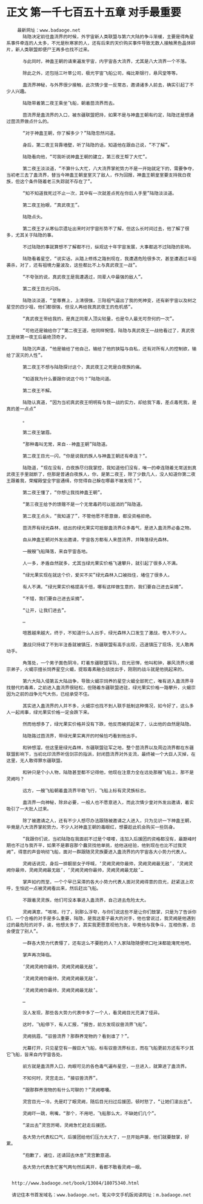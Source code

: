 # 正文 第一千七百五十五章 对手最重要
        最新网址：www.badaoge.net
          陆隐决定前往蛊流界的时候，外宇宙新人类联盟与第六大陆的争斗渐缓，主要是得角星系事件牵连的人太多，不光是秋寒家的人，还有后来的天价购买事件导致无数人接触黑色晶体碎片，新人类联盟即便尸王再多也找不过来。
      
          与此同时，神蛊王朝的请柬遍发宇宙，内宇宙各大流界，尤其是八大流界一个不落。
      
          除此之外，还包括三叶草公司，极光宇宙飞船公司，梅比斯银行，悬风堂等等。
      
          蛊流界神秘，与外界很少接触，此次情少皇一反常态，邀请诸多人前去，确实引起了不少人兴趣。
      
          陆隐带着第二夜王乘坐飞船，朝着茴流界而去。
      
          茴流界是蛊流界的入口，被东疆联盟把持，如果不是与神蛊王朝有约定，陆隐还是想通过茴流界做点什么的。
      
          “对于神蛊王朝，你了解多少？”陆隐忽然问道。
      
          身后，第二夜王背靠墙壁，听了陆隐的话，知道他在跟自己说，“不了解”。
      
          陆隐看向他，“可我听说神蛊王朝的建立，第三夜王帮了大忙”。
      
          第二夜王淡淡道，“不算什么大忙，八大流界掌舵势力不是一开始就定下的，需要争夺，当初老三去了蛊流界，替当今神蛊王朝皇室灭了敌人，作为回报，神蛊王朝皇室要支持我白夜族，但这个条件随着老三失踪就不存在了”。
      
          “知不知道我死过不止一次，其中有一次就差点死在你后人手里”陆隐淡淡道。
      
          第二夜王抬眼，“真武夜王”。
      
          陆隐点头。
      
          第二夜王才从寒仙宗遗址出来时对宇宙形势不了解，但这么长时间过去，他了解了很多，尤其关于陆隐的事。
      
          不过陆隐的事就算想不了解都不行，纵观这十年宇宙发展，大事都逃不过陆隐的影响。
      
          陆隐看着星空，“说实话，从踏上修炼之路到现在，我遭遇危险很多次，甚至遭遇过半祖袭杀，对了，还有祖境力量波及，这些都比不上与真武夜王一战”。
      
          “不夸张的说，真武夜王是我遭遇过，同辈人中最强的敌人”。
      
          第二夜王目光闪烁。
      
          陆隐淡淡道，“至尊赛上，上清很强，三阳祖气逼出了我的死神变，还有新宇宙以及树之星空的四少祖，他们都很强，但没人再给我真武夜王的危机感”。
      
          “真武夜王带给我的，是真正同辈人顶尖较量，也是令人最无可奈何的一次”。
      
          “可他还是输给你了”第二夜王道，他同样惋惜，陆隐与真武夜王一战他看过了，真武夜王是继第一夜王后最绝顶奇才。
      
          陆隐沉声道，“他是输给了他自己，输给了他的狭隘与自私，还有对所有人的控制欲，输给了泯灭的人性”。
      
          第二夜王不想与陆隐探讨这个，真武夜王之死是白夜族的痛。
      
          “知道我为什么要跟你说这个吗？”陆隐问道。
      
          第二夜王不解。
      
          陆隐认真道，“因为当初真武夜王明明有与我一战的实力，却给我下毒，差点毒死我，是真的差一点点”
      
          。
      
          第二夜王皱眉。
      
          “那种毒叫无常，来自--神蛊王朝”陆隐道。
      
          第二夜王目光一闪，“你是说我的族人与神蛊王朝还有牵连？”。
      
          陆隐道，“现在没有，白夜族尽归我掌控，我知道他们没有，唯一的牵连随着无常送到真武夜王手里就断了，但那是普通白夜族人，你，是第二夜王，除了少数几人，没人知道你第二夜王跟着我，荣耀殿堂全宇宙通缉，你觉得自己躲在哪最不被发现？”。
      
          第二夜王懂了，“你想让我找神蛊王朝”。
      
          “第三夜王给予的馈赠不是一个无常毒药可以抵消的”陆隐道。
      
          第二夜王点头，“我知道了”，不管他愿不愿意做，都没资格拒绝。
      
          茴流界有绿光森林，结出的绿光果实可抵御蛊流界众多毒气，是进入蛊流界必备之物。
      
          自从神蛊王朝对外发出邀请，宇宙各方都有人来茴流界，并降落绿光森林。
      
          一艘艘飞船降落，来自宇宙各地。
      
          人一多，矛盾自然就多，尤其当绿光果实价格飞速攀升，就引起了很多人不满。
      
          “绿光果实现在就这个价，爱买不买”绿光森林入口被挡住，堵住了很多人。
      
          有人不满，“绿光果实价格提高千倍，哪有这样做生意的，我们要自己进去采摘”。
      
          “不错，我们要自己进去采摘”。
      
          “让开，让我们进去”。
      
          …
      
          喧嚣越来越大，终于，不知道什么人出手，绿光森林入口发生了激战，卷入不少人。
      
          激战只持续了不到半注香就被镇压，东疆联盟有高手出现，迅速镇压了现场，无人敢再动手。
      
          角落处，一个男子面色阴冷，盯着东疆联盟军队，目光忌惮，他叫和钟，暴风流界火蝎宗弟子，火蝎宗擅长饲养星空火蝎，提取毒素融合战技出手，刚刚的战斗就是他挑起来的。
      
          第六大陆入侵第五大陆战争，导致火蝎宗饲养的星空火蝎全部死亡，唯有进入蛊流界寻找替代的毒素，之前进入蛊流界很轻松，但随着东疆联盟进驻，绿光果实价格一路攀升，火蝎宗因为之前的战争元气大伤，已经承受不住。
      
          其实进入蛊流界的人并不多，火蝎宗也找不到人联手抵制这种情况，如今好了，这么多人一起闹事，绿光果实价格一定会跌下来。
      
          然而他想多了，绿光果实价格并没有下跌，他反而被抓起来了，认出他的自然是陆隐。
      
          陆隐路过茴流界，带绿光果实离开的时候恰巧看到他出手。
      
          和钟想溜，但这里是绿光森林，东疆联盟驻军之地，整个茴流界以及周边流界都在东疆联盟影响下，当初北印流界听信剑宗的指派，封闭茴流界对外支流，最终被一个大巨人灭掉，在这里，无人敢得罪东疆联盟。
      
          和钟只是个小人物，陆隐甚至都不记得他，他现在注意力全在远处那艘飞船上，那不是灵阙吗？
      
          远方，一艘飞船朝着蛊流界平稳飞行，飞船上标有灵灵族标志。
      
          蛊流界一向神秘，除非必要，一般人也不愿意进入，而此次情少皇对外发出邀请，着实吸引了一大批人过来。
      
          除了被邀请之人，还有不少人想尽办法跟随被邀请之人进入，只为见识一下神蛊王朝，毕竟是八大流界掌舵势力，不少人对神蛊王朝的毒眼红，想要趁此机会购买一些防身。
      
          “我跟你们说，当初陆隐在我面前不过是个喽喽，连加入后援团的资格都没有，最巅峰时期也不过与我齐平，如果不是慕容那个蠢货找他单挑，给他送经验，他到现在也比不过我灵阙”，得意的声音响彻飞船，面对一群跟随灵灵族要进入蛊流界的内宇宙各大小势力代表人。
      
          灵阙话说完，身后一排靓丽女子呼喊，‘灵阙灵阙你最帅，灵阙灵阙最无敌’，‘灵阙灵阙你最帅，灵阙灵阙最无敌’，‘灵阙灵阙你最帅，灵阙灵阙最无敌’…
      
          掌声如约而至，一个个早已呆滞的各大小势力代表人面对灵阙得意的目光，赶紧送上欢呼，生怕迟一点被灵阙看出来，然后赶出飞船。
      
          不跟着灵灵族，他们可没本事进入蛊流界，自己进去危险太大。
      
          灵阙满意，“咳咳，行了，别那么浮夸，与你们说这些不是让你们鼓掌，只是为了告诉你们，一个合格的对手是多么重要，陆隐，是我这辈子最大的对手，他也曾说过，我灵阙是他遇到过的最危险的对手，诶，他想太多了，其实我更愿意视他为友，毕竟他与我争斗，互相伤害，总会便宜了别人”。
      
          一群各大势力代表懵了，还有这么不要脸的人？人家陆隐随便喷口吐沫都能淹死他吧。
      
          掌声再次降临。
      
          ‘灵阙灵阙你最帅，灵阙灵阙最无敌’。
      
          ‘灵阙灵阙你最帅，灵阙灵阙最无敌’。
      
          ‘灵阙灵阙你最帅，灵阙灵阙最无敌’。
      
          …
      
          没人发现，那些各大势力代表中多了一个人，看灵阙目光充满了怪异。
      
          这时，飞船停下，有人汇报，“报告，前方发现驭兽流界飞船”。
      
          灵阙挑眉，“驭兽流界？那群养宠物的？看到谁了？”。
      
          光幕打开，只见星空有一艘巨大飞船，标有驭兽流界标志，而在飞船更前方还有不少其它飞船，皆来自内宇宙各处。
      
          前方就是蛊流界入口，肉眼可见的各色毒气遍布星空，一旦进入，就算进了蛊流界。
      
          不知何时，灵宫走出，“接驭兽流界”。
      
          “跟那群养宠物的有什么可聊的？”灵阙嘟囔。
      
          灵宫目光一冷，先是盯了眼灵阙，随后目光扫过后援团，顿时怒了，“让她们滚出去”。
      
          灵阙吓一跳，咧嘴，“那个，不用吧，飞船那么大，不缺她们几个”。
      
          “滚出去”灵宫厉喝，灵阙急忙赶走后援团。
      
          各大势力代表松口气，后援团给他们压力太大了，一旦开始声援，他们就要鼓掌，好累。
      
          “抱歉了，诸位，还请回去休息”灵宫歉意道。
      
          各大势力代表急忙客气两句然后离开，看都不敢看灵阙一眼。
      
      
      http://www.badaoge.net/book/13084/18075340.html
      
      请记住本书首发域名：www.badaoge.net。笔尖中文手机版阅读网址：m.badaoge.net